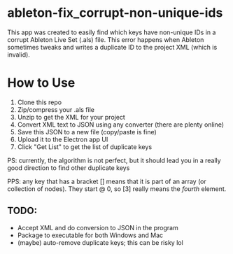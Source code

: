 # ableton-fix_corrupt-non-unique-ids
This app was created to easily find which keys have non-unique IDs in a corrupt Ableton Live Set (.als) file. This error happens when Ableton sometimes tweaks and writes a duplicate ID to the project XML (which is invalid).

# How to Use
1. Clone this repo
2. Zip/compress your .als file
3. Unzip to get the XML for your project
4. Convert XML text to JSON using any converter (there are plenty online)
5. Save this JSON to a new file (copy/paste is fine)
6. Upload it to the Electron app UI
7. Click "Get List" to get the list of duplicate keys

PS: currently, the algorithm is not perfect, but it should lead you in a really good direction to find other duplicate keys

PPS: any key that has a bracket [] means that it is part of an array (or collection of nodes). They start @ 0, so \[3\] really means the *fourth* element.

## TODO:
- Accept XML and do conversion to JSON in the program
- Package to executable for both Windows and Mac
- (maybe) auto-remove duplicate keys; this can be risky lol
